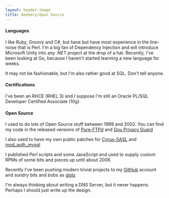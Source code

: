 ```yaml
---
layout: header-image
title: Geekery/Open Source
---
```



#### Languages

I like Ruby, Groovy and C#, but have but have most experience in the line-noise that is Perl. I'm a big fan of Dependency Injection and will introduce Microsoft Unity into any .NET project at the drop of a hat. Recently, I've been looking at Go, because I haven't started learning a new language for weeks.

It may not be fashionable, but I'm also rather good at SQL. Don't tell anyone.

#### Certifications

I've been an RHCE (RHEL 3) and I suppose I'm still an Oracle PL/SQL Developer Certified Associate (10g).

#### Open Source

I used to do lots of Open Source stuff between 1999 and 2002\. You can find my code in the released versions of [Pure-FTPd](http://www.pureftpd.org/project/pure-ftpd) and [Gnu Privacy Guard](http://www.gnupg.org/)

I also used to have my own public patches for [Cyrus-SASL](http://cyrusimap.web.cmu.edu/mediawiki/index.php/Cyrus_SASL) and [mod_auth_mysql](http://modauthmysql.sourceforge.net/)

I published Perl scripts and some JavaScript and used to supply custom RPMs of some bits and pieces up until about 2006.

Recently I've been pushing modern trivial projects to my [GitHub](https://github.com/nicdoye) account and sundry bits and bobs as [gists](https://gist.github.com/nicdoye)

I'm always thinking about writing a DNS Server, but it never happens. Perhaps I should just write up the design.

